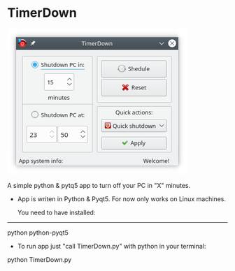 # TimerDown

![TimerDown-new-UI.png](https://raw.githubusercontent.com/Pyntux/TimerDown/master/TimerDown-new-UI.png)

A simple python &amp; pytq5 app to turn off your PC in "X" minutes. 

 - App is writen in Python & Pyqt5. For now only works on Linux machines.
 
   You need to have installed:
  -----------------------------
   python
   python-pyqt5
   

- To run app just "call TimerDown.py" with python in your terminal:

python TimerDown.py
